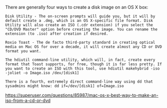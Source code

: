 There are generally four ways to create a disk image on an OS X box:

    Disk Utility - The on-screen prompts will guide you, but it will by default create a .dmg, which is an OS X-specific file format. Disk Utility will also create an ISO (.cdr extension) if you select the "CD/DVD Master" option before creating the image. You can rename the extension (to .iso) after creation if desired.

    Roxio Toast - The de facto third-party standard in creating optical media on Mac OS for over a decade, it will create almost any CD or DVD format you want.

    The hdiutil command-line utility, which will, in fact, create every format that Toast supports, for free, though it is far less pretty. If you want to create an ISO with this tool, use hdiutil makehybrid -iso -joliet -o Image.iso /dev/[disk1]

    There is a fourth, extremely direct command-line way using dd that sysadmins might know: dd if=/dev/[disk1] of=Image.iso

https://superuser.com/questions/85987/mac-os-x-best-way-to-make-an-iso-from-a-cd-or-dvd
